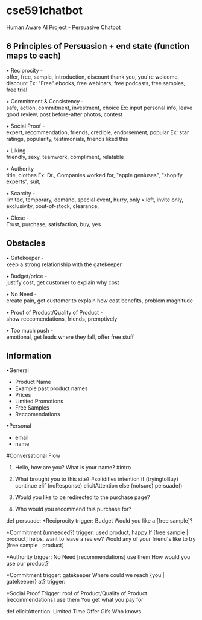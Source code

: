 # cse591chatbot
Human Aware AI Project - Persuasive Chatbot

## 6 Principles of Persuasion + end state (function maps to each)
• Reciprocity -  
offer, free, sample, introduction, discount
thank you, you're welcome, discount
Ex: "Free" ebooks, free webinars, free podcasts, free samples, free trial

• Commitment & Consistency -  
safe, action, commitment, investment, choice
Ex: input personal info, leave good review, post before-after photos, contest

• Social Proof -  
expert, recommendation, friends, credible, endorsement, popular
Ex: star ratings, popularity, testimonials, friends liked this

• Liking -  
friendly, sexy, teamwork, compliment, relatable

• Authority -  
title, clothes
Ex: Dr., Companies worked for, "apple geniuses", "shopify experts", suit,

• Scarcity -  
limited, temporary, demand, special event, hurry, only x left, invite only, exclusivity, oout-of-stock, clearance, 

• Close -  
Trust, purchase, satisfaction, buy, yes

## Obstacles
• Gatekeeper -  
keep a strong relationship with the gatekeeper

• Budget/price -  
justify cost, get customer to explain why cost

• No Need -  
create pain, get customer to explain how cost benefits, problem magnitude

• Proof of Product/Quality of Product -  
show reccomendations, friends, premptively

• Too much push -  
emotional, get leads where they fall, offer free stuff

## Information
•General
- Product Name
- Example past product names
- Prices
- Limited Promotions
- Free Samples
- Reccomendations
 
•Personal
- email
- name


#Conversational Flow

1. Hello, how are you? What is your name? #intro

2. What brought you to this site? #solidifies intention
if (tryingtoBuy)
	continue
elif (noResponse)
	elicitAttention
else (notsure)
	persuade()
3. Would you like to be redirected to the purchase page?
4. Who would you recommend this purchase for?


def persuade:
 *Reciprocity 
 trigger: Budget
 Would you like a [free sample]?

 *Commitment (unneeded?)
 trigger: used product, happy
 If [free sample | product] helps, want to leave a review?
 Would any of your friend's like to try [free sample | product]

 *Authority
 trigger: No Need
 [recommendations]
  use them
  How would you use our product?

 *Commitment
 trigger: gatekeeper
 Where could we reach {you | gatekeeper} at?
 trigger: 

 *Social Proof
 Trigger: roof of Product/Quality of Product
 [recommendations]
  use them
  You get what you pay for

def elicitAttention:
 Limited Time Offer
 Gifs
 Who knows

